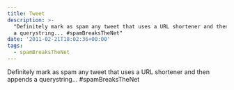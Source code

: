 ```yaml
---
title: Tweet
description: >-
  "Definitely mark as spam any tweet that uses a URL shortener and then appends
  a querystring... #spamBreaksTheNet"
date: '2011-02-21T18:02:36+00:00'
tags:
  - spamBreaksTheNet
---
```

Definitely mark as spam any tweet that uses a URL shortener and then appends a querystring... #spamBreaksTheNet
